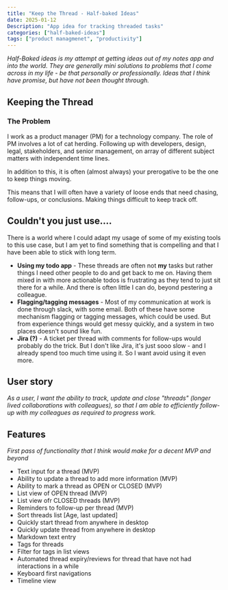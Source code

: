 ```yaml
---
title: "Keep the Thread - Half-baked Ideas"
date: 2025-01-12
Description: "App idea for tracking threaded tasks"
categories: ["half-baked-ideas"]
tags: ["product managmenet", "productivity"]
---
```


*Half-Baked ideas is my attempt at getting ideas out of my notes app and into the world. They are generally mini solutions to problems that I come across in my life - be that personally or professionally. Ideas that I think have promise, but have not been thought through.*


## Keeping the Thread

### The Problem

I work as a product manager (PM) for a technology company. The role of PM involves a lot of cat herding. Following up with developers, design, legal, stakeholders, and senior management, on array of different subject matters with independent time lines.

In addition to this, it is often (almost always) your prerogative to be the one to keep things moving. 

This means that I will often have a variety of loose ends that need chasing, follow-ups, or conclusions. Making things difficult to keep track off. 

## Couldn't you just use....

There is a world where I could adapt my usage of some of my existing tools to this use case, but I am yet to find something that is compelling and that I have been able to stick with long term.

- **Using my todo app** - These threads are often not **my** tasks but rather things I need other people to do and get back to me on. Having them mixed in with more actionable todos is frustrating as they tend to just sit there for a while. And there is often little I can do, beyond pestering a colleague.
- **Flagging/tagging messages** - Most of my communication at work is done through slack, with some email. Both of these have some mechanism flagging or tagging messages, which could be used. But from experience things would get messy quickly, and a system in two places doesn't sound like fun.
- **Jira (?)** - A ticket per thread with comments for follow-ups would probably do the trick. But I don't like Jira, it's just sooo slow - and I already spend too much time using it. So I want avoid using it even more.

## User story

 *As a user, I want the ability to track, update and close "threads" (longer lived collaborations with colleagues), so that I am able to efficiently follow-up with my colleagues as required to progress work.*

## Features

*First pass of functionality that I think would make for a decent MVP and beyond*

- Text input for a thread (MVP)
- Ability to update a thread to add more information (MVP)
- Ability to mark a thread as OPEN or CLOSED (MVP)
- List view of OPEN thread (MVP)
- List view ofr CLOSED threads (MVP)
- Reminders to follow-up per thread (MVP)
- Sort threads list [Age, last updated]
- Quickly start thread from anywhere in desktop
- Quickly update thread from anywhere in desktop
- Markdown text entry
- Tags for threads
- Filter for tags in list views
- Automated thread expiry/reviews for thread that have not had interactions in a while
- Keyboard first navigations
- Timeline view